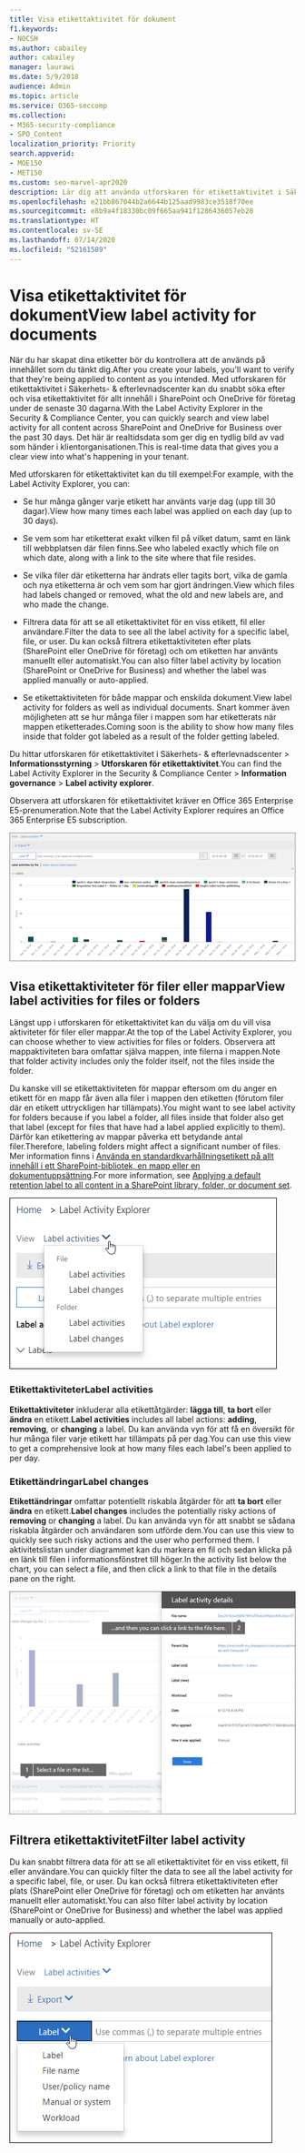 ```yaml
---
title: Visa etikettaktivitet för dokument
f1.keywords:
- NOCSH
ms.author: cabailey
author: cabailey
manager: laurawi
ms.date: 5/9/2018
audience: Admin
ms.topic: article
ms.service: O365-seccomp
ms.collection:
- M365-security-compliance
- SPO_Content
localization_priority: Priority
search.appverid:
- MOE150
- MET150
ms.custom: seo-marvel-apr2020
description: Lär dig att använda utforskaren för etikettaktivitet i Säkerhets- och efterlevnadscenter för Microsoft 365 för att söka efter och visa etikettaktivitet.
ms.openlocfilehash: e21bb867044b2a6644b125aad9983ce3518f70ee
ms.sourcegitcommit: e8b9a4f18330bc09f665aa941f1286436057eb28
ms.translationtype: HT
ms.contentlocale: sv-SE
ms.lasthandoff: 07/14/2020
ms.locfileid: "52161589"
---
```

# <a name="view-label-activity-for-documents"></a><span data-ttu-id="45534-103">Visa etikettaktivitet för dokument</span><span class="sxs-lookup"><span data-stu-id="45534-103">View label activity for documents</span></span>

<span data-ttu-id="45534-104">När du har skapat dina etiketter bör du kontrollera att de används på innehållet som du tänkt dig.</span><span class="sxs-lookup"><span data-stu-id="45534-104">After you create your labels, you'll want to verify that they're being applied to content as you intended.</span></span> <span data-ttu-id="45534-105">Med utforskaren för etikettaktivitet i Säkerhets- &amp; efterlevnadscenter kan du snabbt söka efter och visa etikettaktivitet för allt innehåll i SharePoint och OneDrive för företag under de senaste 30 dagarna.</span><span class="sxs-lookup"><span data-stu-id="45534-105">With the Label Activity Explorer in the Security &amp; Compliance Center, you can quickly search and view label activity for all content across SharePoint and OneDrive for Business over the past 30 days.</span></span> <span data-ttu-id="45534-106">Det här är realtidsdata som ger dig en tydlig bild av vad som händer i klientorganisationen.</span><span class="sxs-lookup"><span data-stu-id="45534-106">This is real-time data that gives you a clear view into what's happening in your tenant.</span></span>
  
<span data-ttu-id="45534-107">Med utforskaren för etikettaktivitet kan du till exempel:</span><span class="sxs-lookup"><span data-stu-id="45534-107">For example, with the Label Activity Explorer, you can:</span></span>
  
- <span data-ttu-id="45534-108">Se hur många gånger varje etikett har använts varje dag (upp till 30 dagar).</span><span class="sxs-lookup"><span data-stu-id="45534-108">View how many times each label was applied on each day (up to 30 days).</span></span>
    
- <span data-ttu-id="45534-109">Se vem som har etiketterat exakt vilken fil på vilket datum, samt en länk till webbplatsen där filen finns.</span><span class="sxs-lookup"><span data-stu-id="45534-109">See who labeled exactly which file on which date, along with a link to the site where that file resides.</span></span>
    
- <span data-ttu-id="45534-110">Se vilka filer där etiketterna har ändrats eller tagits bort, vilka de gamla och nya etiketterna är och vem som har gjort ändringen.</span><span class="sxs-lookup"><span data-stu-id="45534-110">View which files had labels changed or removed, what the old and new labels are, and who made the change.</span></span>
    
- <span data-ttu-id="45534-111">Filtrera data för att se all etikettaktivitet för en viss etikett, fil eller användare.</span><span class="sxs-lookup"><span data-stu-id="45534-111">Filter the data to see all the label activity for a specific label, file, or user.</span></span> <span data-ttu-id="45534-112">Du kan också filtrera etikettaktiviteten efter plats (SharePoint eller OneDrive för företag) och om etiketten har använts manuellt eller automatiskt.</span><span class="sxs-lookup"><span data-stu-id="45534-112">You can also filter label activity by location (SharePoint or OneDrive for Business) and whether the label was applied manually or auto-applied.</span></span>
    
- <span data-ttu-id="45534-113">Se etikettaktiviteten för både mappar och enskilda dokument.</span><span class="sxs-lookup"><span data-stu-id="45534-113">View label activity for folders as well as individual documents.</span></span> <span data-ttu-id="45534-114">Snart kommer även möjligheten att se hur många filer i mappen som har etiketterats när mappen etiketterades.</span><span class="sxs-lookup"><span data-stu-id="45534-114">Coming soon is the ability to show how many files inside that folder got labeled as a result of the folder getting labeled.</span></span>
    
<span data-ttu-id="45534-115">Du hittar utforskaren för etikettaktivitet i Säkerhets- &amp; efterlevnadscenter > **Informationsstyrning** > **Utforskaren för etikettaktivitet**.</span><span class="sxs-lookup"><span data-stu-id="45534-115">You can find the Label Activity Explorer in the Security &amp; Compliance Center > **Information governance** > **Label activity explorer**.</span></span>
  
<span data-ttu-id="45534-116">Observera att utforskaren för etikettaktivitet kräver en Office 365 Enterprise E5-prenumeration.</span><span class="sxs-lookup"><span data-stu-id="45534-116">Note that the Label Activity Explorer requires an Office 365 Enterprise E5 subscription.</span></span>
  
![Utforskaren för etikettaktivitet](../media/671ca0cd-1457-40b4-9917-b663360afd95.png)
  
## <a name="view-label-activities-for-files-or-folders"></a><span data-ttu-id="45534-118">Visa etikettaktiviteter för filer eller mappar</span><span class="sxs-lookup"><span data-stu-id="45534-118">View label activities for files or folders</span></span>

<span data-ttu-id="45534-119">Längst upp i utforskaren för etikettaktivitet kan du välja om du vill visa aktiviteter för filer eller mappar.</span><span class="sxs-lookup"><span data-stu-id="45534-119">At the top of the Label Activity Explorer, you can choose whether to view activities for files or folders.</span></span> <span data-ttu-id="45534-120">Observera att mappaktiviteten bara omfattar själva mappen, inte filerna i mappen.</span><span class="sxs-lookup"><span data-stu-id="45534-120">Note that folder activity includes only the folder itself, not the files inside the folder.</span></span>
  
<span data-ttu-id="45534-121">Du kanske vill se etikettaktiviteten för mappar eftersom om du anger en etikett för en mapp får även alla filer i mappen den etiketten (förutom filer där en etikett uttryckligen har tillämpats).</span><span class="sxs-lookup"><span data-stu-id="45534-121">You might want to see label activity for folders because if you label a folder, all files inside that folder also get that label (except for files that have had a label applied explicitly to them).</span></span> <span data-ttu-id="45534-122">Därför kan etikettering av mappar påverka ett betydande antal filer.</span><span class="sxs-lookup"><span data-stu-id="45534-122">Therefore, labeling folders might affect a significant number of files.</span></span> <span data-ttu-id="45534-123">Mer information finns i [Använda en standardkvarhållningsetikett på allt innehåll i ett SharePoint-bibliotek, en mapp eller en dokumentuppsättning](create-apply-retention-labels.md#applying-a-default-retention-label-to-all-content-in-a-sharepoint-library-folder-or-document-set).</span><span class="sxs-lookup"><span data-stu-id="45534-123">For more information, see [Applying a default retention label to all content in a SharePoint library, folder, or document set](create-apply-retention-labels.md#applying-a-default-retention-label-to-all-content-in-a-sharepoint-library-folder-or-document-set).</span></span>
  
![Listmeny som visar etikettaktiviteter för filer och mappar](../media/11030584-f52d-49eb-86f3-7ead16a3b704.png)
  
### <a name="label-activities"></a><span data-ttu-id="45534-125">Etikettaktiviteter</span><span class="sxs-lookup"><span data-stu-id="45534-125">Label activities</span></span>

 <span data-ttu-id="45534-126">**Etikettaktiviteter** inkluderar alla etikettåtgärder: **lägga till**, **ta bort** eller **ändra** en etikett.</span><span class="sxs-lookup"><span data-stu-id="45534-126">**Label activities** includes all label actions: **adding**, **removing**, or **changing** a label.</span></span> <span data-ttu-id="45534-127">Du kan använda vyn för att få en översikt för hur många filer varje etikett har tillämpats på per dag.</span><span class="sxs-lookup"><span data-stu-id="45534-127">You can use this view to get a comprehensive look at how many files each label's been applied to per day.</span></span> 
  
### <a name="label-changes"></a><span data-ttu-id="45534-128">Etikettändringar</span><span class="sxs-lookup"><span data-stu-id="45534-128">Label changes</span></span>

 <span data-ttu-id="45534-129">**Etikettändringar** omfattar potentiellt riskabla åtgärder för att **ta bort** eller **ändra** en etikett.</span><span class="sxs-lookup"><span data-stu-id="45534-129">**Label changes** includes the potentially risky actions of **removing** or **changing** a label.</span></span> <span data-ttu-id="45534-130">Du kan använda vyn för att snabbt se sådana riskabla åtgärder och användaren som utförde dem.</span><span class="sxs-lookup"><span data-stu-id="45534-130">You can use this view to quickly see such risky actions and the user who performed them.</span></span> <span data-ttu-id="45534-131">I aktivitetslistan under diagrammet kan du markera en fil och sedan klicka på en länk till filen i informationsfönstret till höger.</span><span class="sxs-lookup"><span data-stu-id="45534-131">In the activity list below the chart, you can select a file, and then click a link to that file in the details pane on the right.</span></span> 
  
![Informationsfönster för etikettaktivitet](../media/eb580fd4-b5be-4fda-9ba5-c1256777310d.png)
  
## <a name="filter-label-activity"></a><span data-ttu-id="45534-133">Filtrera etikettaktivitet</span><span class="sxs-lookup"><span data-stu-id="45534-133">Filter label activity</span></span>

<span data-ttu-id="45534-134">Du kan snabbt filtrera data för att se all etikettaktivitet för en viss etikett, fil eller användare.</span><span class="sxs-lookup"><span data-stu-id="45534-134">You can quickly filter the data to see all the label activity for a specific label, file, or user.</span></span> <span data-ttu-id="45534-135">Du kan också filtrera etikettaktiviteten efter plats (SharePoint eller OneDrive för företag) och om etiketten har använts manuellt eller automatiskt.</span><span class="sxs-lookup"><span data-stu-id="45534-135">You can also filter label activity by location (SharePoint or OneDrive for Business) and whether the label was applied manually or auto-applied.</span></span>
  
![Filter för etikettaktivitet](../media/9de92985-120f-48b4-96a7-ef7ec8a71ff0.png)
  

